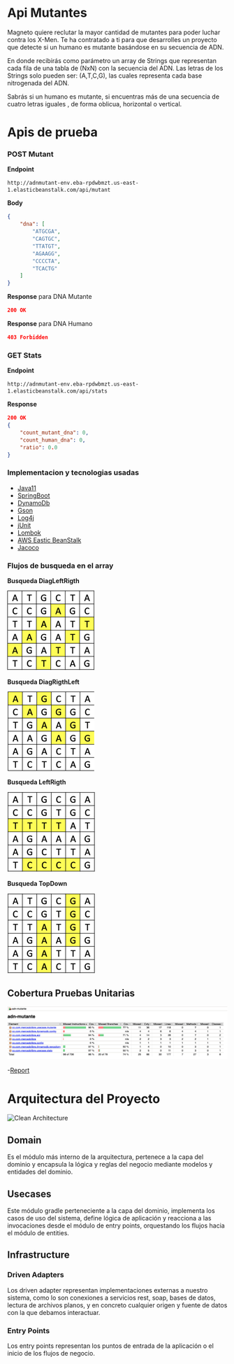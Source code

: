 # Api Mutantes

Magneto quiere reclutar la mayor cantidad de mutantes para poder luchar
contra los X-Men.
Te ha contratado a ti para que desarrolles un proyecto que detecte si un
humano es mutante basándose en su secuencia de ADN.

En donde recibirás como parámetro un array de Strings que representan cada fila de una tabla
de (NxN) con la secuencia del ADN. Las letras de los Strings solo pueden ser: (A,T,C,G), las
cuales representa cada base nitrogenada del ADN.

Sabrás si un humano es mutante, si encuentras más de una secuencia de cuatro letras
iguales , de forma oblicua, horizontal o vertical.

# Apis de prueba


### POST Mutant

**Endpoint** 
```http
http://adnmutant-env.eba-rpdwbmzt.us-east-1.elasticbeanstalk.com/api/mutant
```
**Body** 
```json
{
    "dna": [
        "ATGCGA",
        "CAGTGC",
        "TTATGT",
        "AGAAGG",
        "CCCCTA",
        "TCACTG"
    ]
}
```
**Response** para DNA Mutante
```json
200 OK
```
**Response** para DNA Humano
```json
403 Forbidden
```

### GET Stats

**Endpoint** 
```http
http://adnmutant-env.eba-rpdwbmzt.us-east-1.elasticbeanstalk.com/api/stats
```
**Response**
```json
200 OK
{
    "count_mutant_dna": 0,
    "count_human_dna": 0,
    "ratio": 0.0
}
```

### Implementacion y tecnologias usadas
- [Java11](http://sparkjava.com)
- [SpringBoot](https://spring.io/projects/spring-boot)
- [DynamoDb](https://aws.amazon.com/es/dynamodb)
- [Gson](https://github.com/google/gson)
- [Log4j](https://logging.apache.org/log4j/2.x/)
- [jUnit](http://junit.org/junit5/)
- [Lombok](https://projectlombok.org/)
- [AWS Eastic BeanStalk](https://console.aws.amazon.com/elasticbeanstalk/home)
- [Jacoco](https://www.jacoco.org/jacoco/trunk/index.html)


### Flujos de busqueda en el array

**Busqueda DiagLeftRigth**

![image_DiagLeftRigth](images/DiagLeftRigth.png)

**Busqueda DiagRigthLeft**

![image_DiagLeftRigth](images/DiagRigthLeft.png)

**Busqueda LeftRigth**

![image_DiagLeftRigth](images/LeftRigth.png)

**Busqueda TopDown**

![image_DiagLeftRigth](images/TopDown.png)


## Cobertura Pruebas Unitarias

![image_CoberturaUnitTest](modular-test/CoberturaUntitTest.png)

-[Report](modular-test/index.html)



# Arquitectura del Proyecto

![Clean Architecture](https://miro.medium.com/max/1400/1*ZdlHz8B0-qu9Y-QO3AXR_w.png)

## Domain

Es el módulo más interno de la arquitectura, pertenece a la capa del dominio y encapsula la lógica y reglas del negocio mediante modelos y entidades del dominio.

## Usecases

Este módulo gradle perteneciente a la capa del dominio, implementa los casos de uso del sistema, define lógica de aplicación y reacciona a las invocaciones desde el módulo de entry points, orquestando los flujos hacia el módulo de entities.

## Infrastructure

### Driven Adapters

Los driven adapter representan implementaciones externas a nuestro sistema, como lo son conexiones a servicios rest,
soap, bases de datos, lectura de archivos planos, y en concreto cualquier origen y fuente de datos con la que debamos
interactuar.

### Entry Points

Los entry points representan los puntos de entrada de la aplicación o el inicio de los flujos de negocio.
